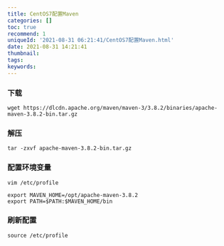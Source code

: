 ```yaml
---
title: CentOS7配置Maven
categories: []
toc: true
recommend: 1
uniqueId: '2021-08-31 06:21:41/CentOS7配置Maven.html'
date: 2021-08-31 14:21:41
thumbnail:
tags:
keywords:
---
```


### 下载
```
wget https://dlcdn.apache.org/maven/maven-3/3.8.2/binaries/apache-maven-3.8.2-bin.tar.gz
```

### 解压
```
tar -zxvf apache-maven-3.8.2-bin.tar.gz
```

### 配置环境变量

```
vim /etc/profile

export MAVEN_HOME=/opt/apache-maven-3.8.2
export PATH=$PATH:$MAVEN_HOME/bin
```

### 刷新配置
```
source /etc/profile
```